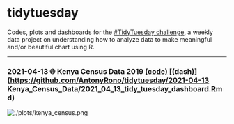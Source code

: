 # tidytuesday
Codes, plots and dashboards for the [#TidyTuesday challenge](https://github.com/rfordatascience/tidytuesday), a weekly data project on understanding how to analyze data to make meaningful and/or beautiful chart using R.

---
### 2021-04-13 🌐 Kenya Census Data 2019 [(code)](https://github.com/AntonyRono/tidytuesday/2021-04-13_Kenya_Census_Data/2021_04_13_tidy_tuesday.Rmd) [(dash)](https://github.com/AntonyRono/tidytuesday/2021-04-13 Kenya_Census_Data/2021_04_13_tidy_tuesday_dashboard.Rmd)

![./plots/kenya_census.png](https://github.com/AntonyRono/tidytuesday/plots/kenya_census.png)